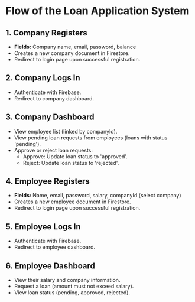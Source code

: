 # Flow of the Loan Application System

## 1. Company Registers
- **Fields:** Company name, email, password, balance
- Creates a new company document in Firestore.
- Redirect to login page upon successful registration.

## 2. Company Logs In
- Authenticate with Firebase.
- Redirect to company dashboard.

## 3. Company Dashboard
- View employee list (linked by companyId).
- View pending loan requests from employees (loans with status 'pending').
- Approve or reject loan requests:
  - Approve: Update loan status to 'approved'.
  - Reject: Update loan status to 'rejected'.

## 4. Employee Registers
- **Fields:** Name, email, password, salary, companyId (select company)
- Creates a new employee document in Firestore.
- Redirect to login page upon successful registration.

## 5. Employee Logs In
- Authenticate with Firebase.
- Redirect to employee dashboard.

## 6. Employee Dashboard
- View their salary and company information.
- Request a loan (amount must not exceed salary).
- View loan status (pending, approved, rejected).
